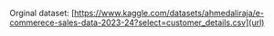 Orginal dataset: [https://www.kaggle.com/datasets/ahmedaliraja/e-commerece-sales-data-2023-24?select=customer_details.csv](url)
